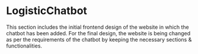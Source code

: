 # LogisticChatbot

This section includes the initial frontend design of the website in which the chatbot has been added.
For the final design, the website is being changed as per the requirements of the chatbot by keeping the necessary sections & functionalities.
